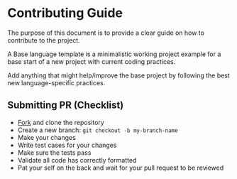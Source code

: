 # Contributing Guide

The purpose of this document is to provide a clear guide on how to contribute to the project.

A Base language template is a minimalistic working project example for a base start of a new project with current coding practices.

Add anything that might help/improve the base project by following the best new language-specific practices.

## Submitting PR (Checklist)

- [Fork](https://github.com/ApplauseOSS/snowflizzle.git) and clone the repository
- Create a new branch: `git checkout -b my-branch-name`
- Make your changes
- Write test cases for your changes
- Make sure the tests pass
- Validate all code has correctly formatted
- Pat your self on the back and wait for your pull request to be reviewed
